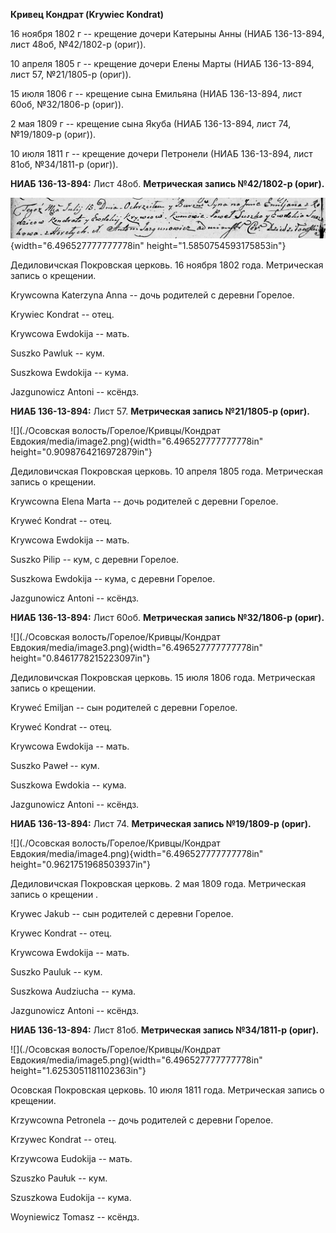 **Кривец Кондрат (Krywiec Kondrat)**

16 ноября 1802 г -- крещение дочери Катерыны Анны (НИАБ 136-13-894, лист
48об, №42/1802-р (ориг)).

10 апреля 1805 г -- крещение дочери Елены Марты (НИАБ 136-13-894, лист
57, №21/1805-р (ориг)).

15 июля 1806 г -- крещение сына Емильяна (НИАБ 136-13-894, лист 60об,
№32/1806-р (ориг)).

2 мая 1809 г -- крещение сына Якуба (НИАБ 136-13-894, лист 74,
№19/1809-р (ориг)).

10 июля 1811 г -- крещение дочери Петронели (НИАБ 136-13-894, лист 81об,
№34/1811-р (ориг)).

**НИАБ 136-13-894:** Лист 48об. **Метрическая запись №42/1802-р
(ориг).**

![](./media/631b9c4cf4837f6946fbdda06ab2d78973fc9862.png){width="6.496527777777778in"
height="1.5850754593175853in"}

Дедиловичская Покровская церковь. 16 ноября 1802 года. Метрическая
запись о крещении.

Krywcowna Katerzyna Anna -- дочь родителей с деревни Горелое.

Krywiec Kondrat -- отец.

Krywcowa Ewdokija -- мать.

Suszko Pawluk -- кум.

Suszkowa Ewdokija -- кума.

Jazgunowicz Antoni -- ксёндз.

**НИАБ 136-13-894:** Лист 57. **Метрическая запись №21/1805-р (ориг).**

![](./Осовская волость/Горелое/Кривцы/Кондрат Евдокия/media/image2.png){width="6.496527777777778in"
height="0.9098764216972879in"}

Дедиловичская Покровская церковь. 10 апреля 1805 года. Метрическая
запись о крещении.

Krywcowna Elena Marta -- дочь родителей с деревни Горелое.

Kryweć Kondrat -- отец.

Krywcowa Ewdokija -- мать.

Suszko Pilip -- кум, с деревни Горелое.

Suszkowa Ewdokija -- кума, с деревни Горелое.

Jazgunowicz Antoni -- ксёндз.

**НИАБ 136-13-894:** Лист 60об. **Метрическая запись №32/1806-р
(ориг).**

![](./Осовская волость/Горелое/Кривцы/Кондрат Евдокия/media/image3.png){width="6.496527777777778in"
height="0.8461778215223097in"}

Дедиловичская Покровская церковь. 15 июля 1806 года. Метрическая запись
о крещении.

Kryweć Emiljan -- сын родителей с деревни Горелое.

Kryweć Kondrat -- отец.

Krywcowa Ewdokija -- мать.

Suszko Paweł -- кум.

Suszkowa Ewdokia -- кума.

Jazgunowicz Antoni -- ксёндз.

**НИАБ 136-13-894:** Лист 74. **Метрическая запись №19/1809-р (ориг).**

![](./Осовская волость/Горелое/Кривцы/Кондрат Евдокия/media/image4.png){width="6.496527777777778in"
height="0.9621751968503937in"}

Дедиловичская Покровская церковь. 2 мая 1809 года. Метрическая запись о
крещении .

Krywec Jakub -- сын родителей с деревни Горелое.

Krywec Kondrat -- отец.

Krywcowa Ewdokija -- мать.

Suszko Pauluk -- кум.

Suszkowa Audziucha -- кума.

Jazgunowicz Antoni -- ксёндз.

**НИАБ 136-13-894:** Лист 81об. **Метрическая запись №34/1811-р
(ориг).**

![](./Осовская волость/Горелое/Кривцы/Кондрат Евдокия/media/image5.png){width="6.496527777777778in"
height="1.6253051181102363in"}

Осовская Покровская церковь. 10 июля 1811 года. Метрическая запись о
крещении.

Krzywcowna Petronela -- дочь родителей с деревни Горелое.

Krzywec Kondrat -- отец.

Krzywcowa Eudokija -- мать.

Szuszko Paułuk -- кум.

Szuszkowa Eudokija -- кума.

Woyniewicz Tomasz -- ксёндз.

